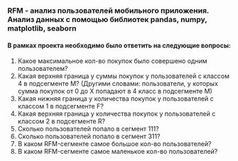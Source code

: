 ### RFM - анализ пользователей мобильного приложения. Анализ данных с помощью библиотек pandas, numpy, matplotlib, seaborn
#### В рамках проекта необходимо было ответить на следующие вопросы:
1. Какое максимальное кол-во покупок было совершено одним пользователем?
2. Какая верхняя граница у суммы покупок у пользователей с классом 4 в подсегменте М? (Другими словами: пользователи, у которых сумма покупок от 0 до Х попадают в 4 класс в подсегменте М)
3. Какая нижняя граница у количества покупок у пользователей с классом 1 в подсегменте F?
4. Какая верхняя граница у количества покупок у пользователей с классом 2 в подсегменте R?
5. Сколько пользователей попало в сегмент 111?
6. Сколько пользователей попало в сегмент 311?
7. В каком RFM-сегменте самое большое кол-во пользователей?
8. В каком RFM-сегменте самое маленькое кол-во пользователей?
